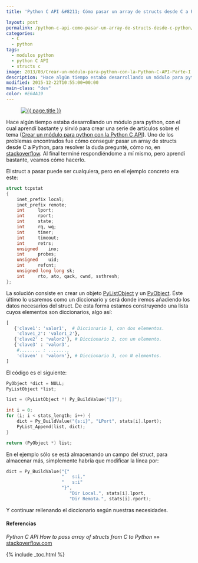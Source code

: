 ```yaml
---
title: 'Python C API &#8211; Cómo pasar un array de structs desde C a Python'

layout: post
permalink: /python-c-api-como-pasar-un-array-de-structs-desde-c-python/
categories:
  - C
  - python
tags:
  - modulos python
  - python C API
  - structs c
image: 2013/03/Crear-un-módulo-para-python-con-la-Python-C-API-Parte-I.png
description: "Hace algún tiempo estaba desarrollando un módulo para python, con el cual aprendí bastante y sirvió para crear una serie de artículos sobre el tema (Crear un módulo para python con la Python C API). Uno de los problemas encontrados fue cómo conseguir pasar un array de structs desde C a Python, para resolver la duda pregunté, cómo no, en stackoverflow. Al final terminé respondiéndome a mí mismo, pero aprendí bastante, veamos cómo hacerlo."
modified: 2015-12-22T10:55:00+00:00
main-class: "dev"
color: #E64A19
---
```


<figure>
  <a href="/assets/img/2013/03/Crear-un-módulo-para-python-con-la-Python-C-API-Parte-I.png"><img src="/assets/img/2013/03/Crear-un-módulo-para-python-con-la-Python-C-API-Parte-I.png" title="{{ page.title }}" alt="{{ page.title }}" /></a>
</figure>

Hace algún tiempo estaba desarrollando un módulo para python, con el cual aprendí bastante y sirvió para crear una serie de artículos sobre el tema ([Crear un módulo para python con la Python C API][1]). Uno de los problemas encontrados fue cómo conseguir pasar un array de structs desde C a Python, para resolver la duda pregunté, cómo no, en <a href="http://stackoverflow.com/users/1612432/algui91" title="PErfil en SO" target="_blank">stackoverflow</a>. Al final terminé respondiéndome a mí mismo, pero aprendí bastante, veamos cómo hacerlo.

<!--ad-->

El struct a pasar puede ser cualquiera, pero en el ejemplo concreto era este:

```c
struct tcpstat
{
    inet_prefix local;
    inet_prefix remote;
    int     lport;
    int     rport;
    int     state;
    int     rq, wq;
    int     timer;
    int     timeout;
    int     retrs;
    unsigned    ino;
    int     probes;
    unsigned    uid;
    int     refcnt;
    unsigned long long sk;
    int     rto, ato, qack, cwnd, ssthresh;
};

```

La solución consiste en crear un objeto <a href="http://docs.python.org/3.2/c-api/list.html" title="C API doc" target="_blank">PyListObject</a> y un <a href="http://docs.python.org/3.2/c-api/structures.html#PyObject" target="_blank">PyObject</a>. Éste último lo usaremos como un diccionario y será donde iremos añadiendo los datos necesarios del struct. De esta forma estamos construyendo una lista cuyos elementos son diccionarios, algo así:

```python
[
   {'clave1': 'valor1',  # Diccionario 1, con dos elementos.
    'clave1_2': 'valor1_2'},
   {'clave2' : 'valor2'}, # Diccionario 2, con un elemento.
   {'clave3' : 'valor3',
    #........ : .......,
    'claven' : 'valorn'}, # Diccionario 3, con N elementos.
]

```

El código es el siguiente:

```c
PyObject *dict = NULL;
PyListObject *list;

list = (PyListObject *) Py_BuildValue("[]");

int i = 0;
for (i; i < stats_length; i++) {
    dict = Py_BuildValue("{s:i}", "LPort", stats[i].lport);
    PyList_Append(list, dict);
}

return (PyObject *) list;

```

En el ejemplo sólo se está almacenando un campo del struct, para almacenar más, simplemente habría que modificar la línea por:

```c
dict = Py_BuildValue("{"
                     "   s:i,"
                     "   s:i"
                     "}",
                        "Dir Local.", stats[i].lport,
                        "Dir Remota.", stats[i].rport);

```

Y continuar rellenando el diccionario según nuestras necesidades.

#### Referencias

*Python C API How to pass array of structs from C to Python* »» <a href="http://stackoverflow.com/questions/15786525/python-c-api-how-to-pass-array-of-structs-from-c-to-python/15833209#15833209" target="_blank">stackoverflow.com</a>



 [1]: https://elbauldelprogramador.com/crear-modulo-python-con-python-c-api-1/ "Crear un módulo para python con la Python C API (I) – Introducción"

{% include _toc.html %}
